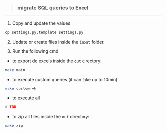 > ### migrate SQL queries to Excel

---

1. Copy and update the values

```sh
cp settings.py.template settings.py
```

2. Update or create files inside the `input` folder.


4. Run the following cmd 

- to export de excels inside the `out` directory: 

```sh
make main
```

- to execute custom queries (it can take up to 10min)
```sh
make custom-vh
```

- to execute all
```sh
# TBD 
```

- to zip all files inside the `out` directory: 
```sh
make zip
```